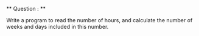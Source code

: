 ** Question : **

Write a program to read the number of hours, and calculate the number of weeks and days included in this number.